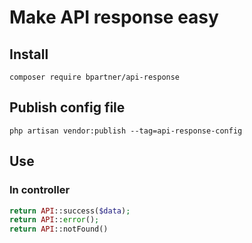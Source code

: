 # Make API response easy

## Install

```
composer require bpartner/api-response
```

## Publish config file

```
php artisan vendor:publish --tag=api-response-config
```

## Use

### In controller 

```php
return API::success($data);
return API::error();
return API::notFound()
```
